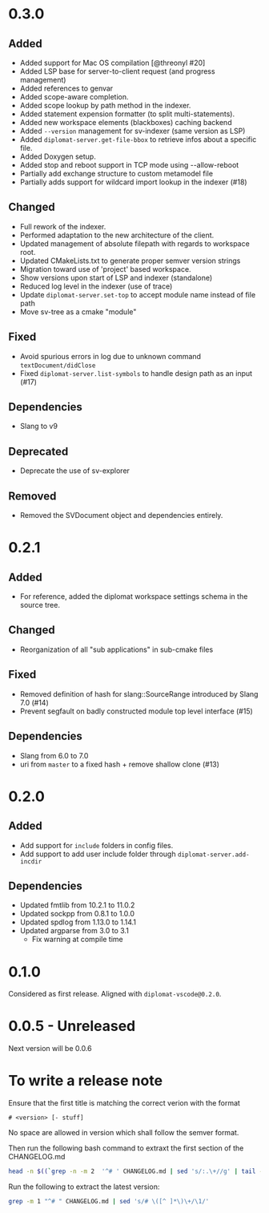 # 0.3.0

## Added

 - Added support for Mac OS compilation [@threonyl #20]
 - Added LSP base for server-to-client request (and progress management)
 - Added references to genvar
 - Added scope-aware completion.
 - Added scope lookup by path method in the indexer.
 - Added statement expension formatter (to split multi-statements).
 - Added new workspace elements (blackboxes) caching backend
 - Added `--version` management for sv-indexer (same version as LSP)
 - Added `diplomat-server.get-file-bbox` to retrieve infos about a specific file.
 - Added Doxygen setup.
 - Added stop and reboot support in TCP mode using --allow-reboot 
 - Partially add exchange structure to custom metamodel file
 - Partially adds support for wildcard import lookup in the indexer (#18)

 
## Changed

 - Full rework of the indexer.
 - Performed adaptation to the new architecture of the client.
 - Updated management of absolute filepath with regards to workspace root.
 - Updated CMakeLists.txt to generate proper semver version strings
 - Migration toward use of 'project' based workspace.
 - Show versions upon start of LSP and indexer (standalone)
 - Reduced log level in the indexer (use of trace)
 - Update `diplomat-server.set-top` to accept module name instead of file path
 - Move sv-tree as a cmake "module"

## Fixed

 - Avoid spurious errors in log due to unknown command `textDocument/didClose`
 - Fixed `diplomat-server.list-symbols` to handle design path as an input (#17)

## Dependencies

 - Slang to v9

## Deprecated

 - Deprecate the use of sv-explorer

## Removed
 
 - Removed the SVDocument object and dependencies entirely.

# 0.2.1

## Added

 - For reference, added the diplomat workspace settings schema in the source tree.

## Changed

 - Reorganization of all "sub applications" in sub-cmake files

## Fixed

 - Removed definition of hash for slang::SourceRange introduced by Slang 7.0 (#14)
 - Prevent segfault on badly constructed module top level interface (#15)

## Dependencies

 - Slang from 6.0 to 7.0 
 - uri from `master` to a fixed hash + remove shallow clone (#13)


# 0.2.0

## Added

 - Add support for `include` folders in config files.
 - Add support to add user include folder through `diplomat-server.add-incdir` 

## Dependencies
 - Updated fmtlib from 10.2.1 to 11.0.2
 - Updated sockpp from 0.8.1  to 1.0.0
 - Updated spdlog from 1.13.0 to 1.14.1
 - Updated argparse from 3.0 to 3.1
   - Fix warning at compile time

# 0.1.0 
Considered as first release.
Aligned with `diplomat-vscode@0.2.0`. 


# 0.0.5 - Unreleased
Next version will be 0.0.6

# To write a release note

Ensure that the first title is matching the correct verion with the format
```
# <version> [- stuff]
```
No space are allowed in version which shall follow the semver format.

Then run the following bash command to extraxt the first section of the CHANGELOG.md
```bash
head -n $((`grep -n -m 2  '^# ' CHANGELOG.md | sed 's/:.\+//g' | tail -n 1`-1)) CHANGELOG.md
```

Run the following to extract the latest version:
```bash
grep -m 1 "^# " CHANGELOG.md | sed 's/# \([^ ]*\)\+/\1/'
```
